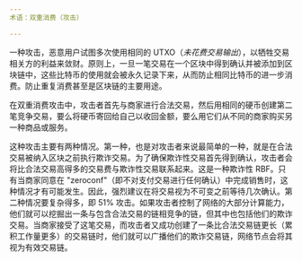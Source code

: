```yaml
---
术语：双重消费（攻击）

---
```

一种攻击，恶意用户试图多次使用相同的 UTXO（*未花费交易输出*），以牺牲交易相关方的利益来敛财。原则上，一旦一笔交易在一个区块中得到确认并被添加到区块链中，这些比特币的使用就会被永久记录下来，从而防止相同比特币的进一步消费。防止重复消费甚至是区块链的主要用途。

在双重消费攻击中，攻击者首先与商家进行合法交易，然后用相同的硬币创建第二笔竞争交易，要么将硬币寄回给自己以收回金额，要么用它们从不同的商家购买另一种商品或服务。

这种攻击主要有两种情况。第一种，也是对攻击者来说最简单的一种，就是在合法交易被纳入区块之前执行欺诈交易。为了确保欺诈性交易首先得到确认，攻击者会将比合法交易高得多的交易费与欺诈性交易联系起来。这是一种欺诈性 RBF。只有当商家同意在 "zeroconf"（即不对支付交易进行任何确认）中完成销售时，这种情况才有可能发生。因此，强烈建议在将交易视为不可变之前等待几次确认。第二种情况要复杂得多，即 51% 攻击。如果攻击者控制了网络的大部分计算能力，他们就可以挖掘出一条与包含合法交易的链相竞争的链，但其中也包括他们的欺诈交易。当商家接受了这笔交易，而攻击者又成功创建了一条比合法交易链更长（累积工作量更多）的交易链时，他们就可以广播他们的欺诈交易链，网络节点会将其视为有效交易链。
